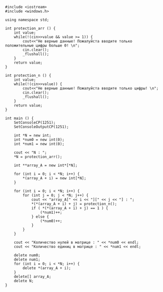 ﻿```
#include <iostream>
#include <windows.h>

using namespace std;

int protection_arr () {
	int value;
	while(!(cin>>value && value >= 1)) {
		cout<<"Не верные данные! Пожалуйста вводите только положительные цифры больше 0! \n";
		cin.clear();
		_flushall();
	}
	return value;
}

int protection_n () {
	int value;
	while(!(cin>>value)) {
		cout<<"Не верные данные! Пожалуйста вводите только цифры! \n";
		cin.clear();
		_flushall();
	}
	return value;
}

int main () {
	SetConsoleCP(1251);
	SetConsoleOutputCP(1251);
	
	int *N = new int;
	int *num0 = new int(0);
	int *num1 = new int(0);

	cout << "N : ";
	*N = protection_arr();

	int **array_A = new int*[*N];

	for (int i = 0; i < *N; i++) {
		*(array_A + i) = new int[*N];
	}

	for (int i = 0; i < *N; i++) {
		for (int j = 0; j < *N; j++) {
			cout << "array_A[" << i << "][" << j << "] : ";
			*(*(array_A + i) + j) = protection_n();
			if ( *(*(array_A + i) + j) == 1 ) {
				(*num1)++;
			} else {
				(*num0)++;
			}
		}
	}

	cout << "Количество нулей в матрице : " << *num0 << endl;
	cout << "Количество единиц в матрице : " << *num1 << endl;

	delete num0;
	delete num1;
	for (int i = 0; i < *N; i++) {
		delete *(array_A + i);
	}
	delete[] array_A;
	delete N;
}

```
